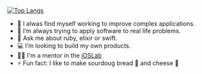 
[![Top Langs](https://github-readme-stats.vercel.app/api/top-langs/?username=3zcurdia&hide=javascript,html,go&layout=compact)](https://github.com/anuraghazra/github-readme-stats)

- 🔭 I alwas find myself working to improve complex applications.
- 🌱 I’m always trying to apply software to real life problems.
- 💬 Ask me about ruby, elixir or swift.
- 💻 I’m looking to build my own products.
- 🧑‍🏫 I'm a mentor in the [iOSLab](https://github.com/ioslabunam)
- ⚡ Fun fact: I like to make sourdoug bread 🥖 and cheese 🧀

<!--
**3zcurdia/3zcurdia** is a ✨ _special_ ✨ repository because its `README.md` (this file) appears on your GitHub profile.

Here are some ideas to get you started:

- 🔭 I’m currently working on ...
- 🌱 I’m currently learning ...
- 👯 I’m looking to collaborate on ...
- 🤔 I’m looking for help with ...
- 💬 Ask me about ...
- 📫 How to reach me: ...
- 😄 Pronouns: ...
- ⚡ Fun fact: ...

[![Top Langs](https://github-readme-stats.vercel.app/api/top-langs/?username=3zcurdia)](https://github.com/anuraghazra/github-readme-stats)

-->

